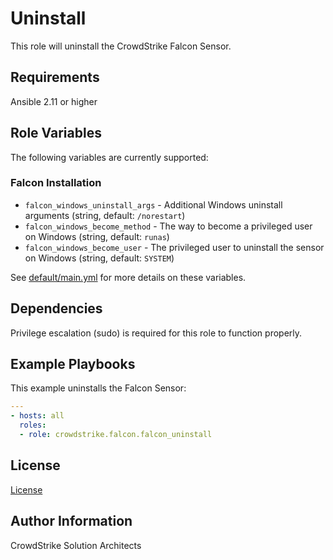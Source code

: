 Uninstall
=========

This role will uninstall the CrowdStrike Falcon Sensor.

Requirements
------------

Ansible 2.11 or higher

Role Variables
--------------

The following variables are currently supported:

### Falcon Installation

 * `falcon_windows_uninstall_args` - Additional Windows uninstall arguments (string, default: `/norestart`)
 * `falcon_windows_become_method` - The way to become a privileged user on Windows (string, default: `runas`)
 * `falcon_windows_become_user` - The privileged user to uninstall the sensor on Windows (string, default: `SYSTEM`)

See [default/main.yml](default/main.yml) for more details on these variables.

Dependencies
------------

Privilege escalation (sudo) is required for this role to function properly.

Example Playbooks
----------------

This example uninstalls the Falcon Sensor:

```yaml
---
- hosts: all
  roles:
  - role: crowdstrike.falcon.falcon_uninstall
```

License
-------

[License](https://github.com/crowdstrike/ansible_collection_falcon/blob/main/LICENSE)

Author Information
------------------

CrowdStrike Solution Architects

